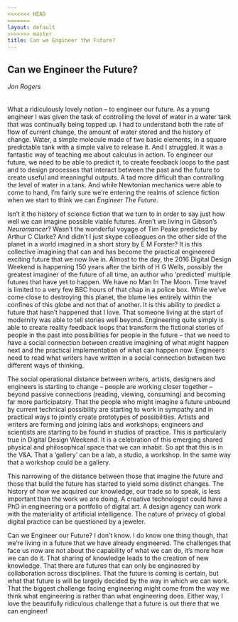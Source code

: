 ```yaml
---
<<<<<<< HEAD
=======
layout: default
>>>>>>> master
title: Can we Engineer the Future?
---
```


## Can we Engineer the Future?
*Jon Rogers*
<br />
<br />
<br />
What a ridiculously lovely notion – to engineer our future. As a young engineer I  was given the task of controlling the level of water in a water tank that was continually being topped up. I had to understand both the rate of flow of current change, the amount of water stored  and the history of change. Water, a simple molecule made of two basic elements, in a square predictable tank with a simple valve to release it. And I struggled. It was a fantastic way of teaching me about calculus in action. To engineer our future, we need to be able to predict it, to create feedback loops to the past and to design processes that interact between the past and the future to create useful and meaningful outputs. A tad more difficult than controlling the level of water in a tank.  And while Newtonian mechanics were able to come to hand, I’m fairly sure we’re entering the realms of science fiction when we start to think we can *Engineer The Future*.

Isn’t it the history of science fiction that we turn to in order to say just how well we can imagine possible viable futures. Aren’t we living in Gibson’s *Neuromancer*? Wasn’t the wonderful voyage of Tim Peake predicted by Arthur C Clarke? And didn’t I just skype colleagues on the other side of the planet in a world imagined in a short story by E M Forster? It is this collective imagining that can and has become the practical engineered exciting future that we now live in.  Almost to the day, the 2016 Digital Design Weekend is happening 150 years after the birth of H G Wells, possibly the greatest imaginer of the future of all time, an author who ‘predicted’ multiple futures that have yet to happen. We have no Man In The Moon. Time travel is limited to a very few BBC hours of that chap  in a police box. While we’ve come close to destroying this planet, the blame lies entirely within the confines of this globe and not that of another.  It is this ability to predict a future that hasn’t happened that I love. That someone living at the start of modernity was able to tell stories well beyond.  Engineering quite simply is able to create reality feedback loops that transform the fictional stories of people in the past into possibilities for people in the future – that we need to have a social connection between creative imagining of what might happen next and the practical implementation of what can happen now. Engineers need to read what writers have written in a social connection between two different ways of thinking. 

The social operational distance between writers, artists, designers and engineers is starting to change – people are working closer together – beyond passive connections (reading, viewing, consuming) and becoming far more participatory. That the people who might imagine a future unbound by current technical possibility are starting to work in sympathy and in practical ways to jointly create prototypes of possibilities.  Artists and writers are forming and joining labs and workshops; engineers and scientists are starting to be found in studios of practice. This is particularly true in Digital Design Weekend. It is a celebration of this emerging shared physical and philosophical space that we can inhabit. So apt that this is in the V&A. That a ‘gallery’ can be a lab, a studio, a workshop. In the same way that a workshop could be a gallery. 

This narrowing of the distance between those that imagine the future and those that build the future has started to yield some distinct changes. The history of how we acquired our knowledge, our trade so to speak, is less important than the work we are doing. A creative technologist could have a PhD in engineering or a portfolio of digital art. A design agency can work with the materiality of artificial intelligence. The nature of privacy of global digital practice can be questioned by a jeweler.  

Can we Engineer our Future? I don’t know. I do know one thing though, that we’re living in a future that we have already engineered.  The challenges that face us now are not about the capability of what we can do, it’s more how we can do it. That sharing of knowledge leads to the creation of new knowledge. That there are futures that can only be engineered by collaboration across disciplines. That the future is coming is certain, but what that future is will be largely decided by the way in which we can work. That the biggest challenge facing engineering might come from the way we think what engineering is rather than what engineering does. Either way, I love the beautifully ridiculous challenge that a future is out there that we can engineer!
